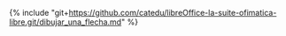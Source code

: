 {% include "git+https://github.com/catedu/libreOffice-la-suite-ofimatica-libre.git/dibujar_una_flecha.md" %}